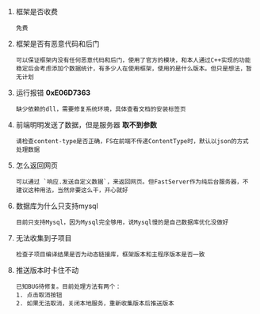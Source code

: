 

1. 框架是否收费

   ```
   免费
   ```

2. 框架是否有恶意代码和后门

   ```
   可以保证框架内没有任何恶意代码和后门，使用了官方的模块，和本人通过C++实现的功能
   稳定后会考虑添加个数据统计，有多少人在使用框架，使用的是什么版本。但只是想法，暂无计划
   ```

3. 运行报错 **0xE06D7363**

   ```
   缺少依赖的dll，需要修复系统环境，具体查看文档的安装标签页
   ```

4. 前端明明发送了数据，但是服务器 **取不到参数**

   ```
   请检查content-type是否正确，FS在前端不传递ContentType时，默认以json的方式处理数据
   ```

5. 怎么返回网页

   ```
   可以通过 `响应.发送自定义数据`，来返回网页。但FastServer作为纯后台服务器，不建议这种用法，当然非要这么干，开心就好
   ```

6. 数据库为什么只支持mysql

   ```
   目前只支持Mysql，因为Mysql完全够用，说Mysql慢的是自己数据库优化没做好
   ```

7. 无法收集到子项目

   ```
   检查子项目编译结果是否为动态链接库，框架版本和主程序版本是否一致
   ```

8. 推送版本时卡住不动

   ```
   已知BUG待修复。目前处理方法有两个：
   1. 点击取消按钮
   2. 如果无法取消，关闭本地服务，重新收集版本后推送版本
   ```

   




